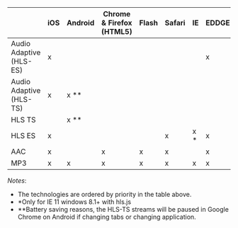 |                         |  iOS    |   Android   |  Chrome & Firefox (HTML5)  | Flash |  Safari  |  IE  | EDDGE |
|-------------------------|---------|-------------|----------------------------|-------|----------|------| ------|
| Audio Adaptive (HLS-ES) |   x     |             |                            |       |          |      |   x   |
| Audio Adaptive (HLS-TS) |   x     |    x **     |                            |       |          |      |       |
| HLS TS                  |         |    x **     |                            |       |          |      |       |
| HLS ES                  |   x     |             |                            |       |     x    |  x * |   x   |
| AAC                     |   x     |             |             x              |   x   |     x    |      |   x   |
| MP3                     |   x     |      x      |             x              |   x   |     x    |  x   |   x   |

_Notes_:
- The technologies are ordered by priority in the table above.
- *Only for IE 11 windows 8.1+ with hls.js
- **Battery saving reasons, the HLS-TS streams will be paused in Google Chrome on Android if changing tabs or changing application.
